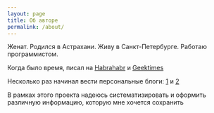 ```yaml
---
layout: page
title: Об авторе
permalink: /about/
---
```


Женат. Родился в Астрахани. Живу в Санкт-Петербурге. Работаю программистом.

Когда было время, писал на [Habrahabr](https://habrahabr.ru/users/Albertum/) и [Geektimes](https://geektimes.ru/users/Albertum/)

Несколько раз начинал вести персональные блоги: [1](http://albertumblog.blogspot.ru/) и [2](http://umerov.ru/)

В рамках этого проекта надеюсь систематизировать и оформить различную информацию, которую мне хочется сохранить
